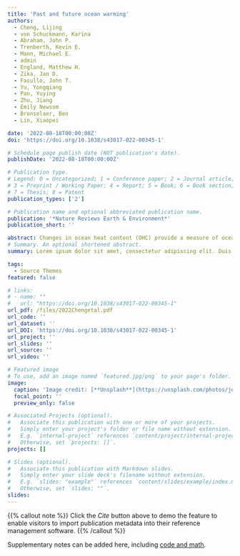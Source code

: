 ```yaml
---
title: 'Past and future ocean warming'
authors:
  - Cheng, Lijing
  - von Schuckmann, Karina
  - Abraham, John P.
  - Trenberth, Kevin E.
  - Mann, Michael E.
  - admin
  - England, Matthew H.
  - Zika, Jan D.
  - Fasullo, John T.
  - Yu, Yongqiang
  - Pan, Yuying
  - Zhu, Jiang
  - Emily Newsom
  - Bronselaer, Ben
  - Lin, Xiaopei

date: '2022-08-18T00:00:00Z'
doi: 'https://doi.org/10.1038/s43017-022-00345-1'

# Schedule page publish date (NOT publication's date).
publishDate: '2022-08-18T00:00:00Z'

# Publication type.
# Legend: 0 = Uncategorized; 1 = Conference paper; 2 = Journal article;
# 3 = Preprint / Working Paper; 4 = Report; 5 = Book; 6 = Book section;
# 7 = Thesis; 8 = Patent
publication_types: ['2']

# Publication name and optional abbreviated publication name.
publication: '*Nature Reviews Earth & Environment*'
publication_short: ''

abstract: Changes in ocean heat content (OHC) provide a measure of ocean warming, with impacts on the Earth system. This Review synthesizes estimates of past and future OHC changes using observations and models. The top 2,000 m of the global ocean has significantly warmed since the 1950s, gaining 351 ± 59.8 ZJ (1 ZJ = 1021 J) from 1958 to 2019. The rate of warming increased from <5 to ~10 ZJ yr−1 from the 1960s to the 2010s. Observed area-averaged warming is largest in the Atlantic Ocean and southern oceans at 1.42 ± 0.09 and 1.40 ± 0.09 × 109 J m−2, respectively, for the upper 2,000 m over 1958–2019. These observed patterns of heat gains are dominated by heat redistribution. Observationally constrained projections suggest that historic ocean warming is irreversible this century, with net warming dependent on the emission scenario. By 2100, projected warming in the top 2,000 m is 2–6 times that observed so far, ranging from 1,030 [839–1,228] ZJ for a low-emission scenario to 1,874 [1,637–2,109] ZJ for a high-emission scenario. The Pacific is projected to be the largest heat reservoir owing to its size, but area-averaged warming remains strongest in the Atlantic and southern oceans. Ocean warming has extensive impacts that pose risks to marine ecosystems and society. The projected changes necessitate a continuation and improvement of observations and models, along with better uncertainty estimation.
# Summary. An optional shortened abstract.
summary: Lorem ipsum dolor sit amet, consectetur adipiscing elit. Duis posuere tellus ac convallis placerat. Proin tincidunt magna sed ex sollicitudin condimentum.

tags:
  - Source Themes
featured: false

# links:
# - name: ""
#   url: "https://doi.org/10.1038/s43017-022-00345-1"
url_pdf: /files/2022Chengetal.pdf
url_code: ''
url_dataset: ''
url_DOI: 'https://doi.org/10.1038/s43017-022-00345-1'
url_project: ''
url_slides: ''
url_source: ''
url_video: ''

# Featured image
# To use, add an image named `featured.jpg/png` to your page's folder.
image:
  caption: 'Image credit: [**Unsplash**](https://unsplash.com/photos/jdD8gXaTZsc)'
  focal_point: ''
  preview_only: false

# Associated Projects (optional).
#   Associate this publication with one or more of your projects.
#   Simply enter your project's folder or file name without extension.
#   E.g. `internal-project` references `content/project/internal-project/index.md`.
#   Otherwise, set `projects: []`.
projects: []

# Slides (optional).
#   Associate this publication with Markdown slides.
#   Simply enter your slide deck's filename without extension.
#   E.g. `slides: "example"` references `content/slides/example/index.md`.
#   Otherwise, set `slides: ""`.
slides:
---
```


{{% callout note %}}
Click the _Cite_ button above to demo the feature to enable visitors to import publication metadata into their reference management software.
{{% /callout %}}

Supplementary notes can be added here, including [code and math](https://wowchemy.com/docs/content/writing-markdown-latex/).
